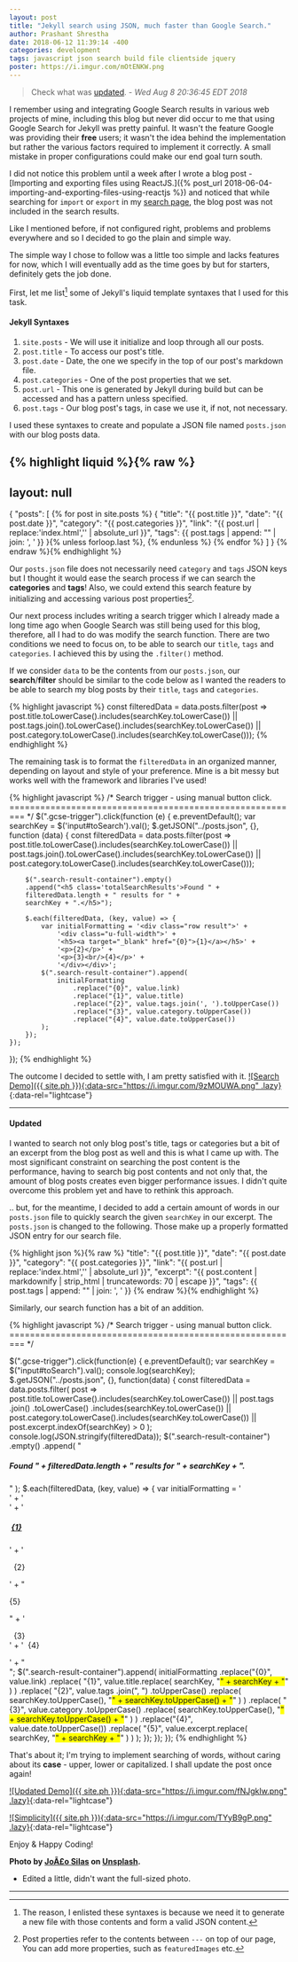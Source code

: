 ```yaml
---
layout: post
title: "Jekyll search using JSON, much faster than Google Search." 
author: Prashant Shrestha 
date: 2018-06-12 11:39:14 -400
categories: development
tags: javascript json search build file clientside jquery
poster: https://i.imgur.com/mOtENKW.png
---
```


> Check what was [updated](#updated). - *Wed Aug  8 20:36:45 EDT 2018*

I remember using and integrating Google Search results in various web projects of mine, including this blog but never did occur to me that using Google Search for Jekyll was pretty painful. It wasn't the feature Google was providing their **free** users; it wasn't the idea behind the implementation but rather the various factors required to implement it correctly. A small mistake in proper configurations could make our end goal turn south.

I did not notice this problem until a week after I wrote a blog post - [Importing and exporting files using ReactJS.]({% post_url 2018-06-04-importing-and-exporting-files-using-reactjs %}) and noticed that while searching for `import` or `export` in my [search page](/search), the blog post was not included in the search results.
<!--excerpt-->
Like I mentioned before, if not configured right, problems and problems everywhere and so I decided to go the plain and simple way.

The simple way I chose to follow was a little too simple and lacks features for now, which I will eventually add as the time goes by but for starters, definitely gets the job done.

First, let me list[^1] some of Jekyll's liquid template syntaxes that I used for this task.

#### Jekyll Syntaxes

1. `site.posts` - We will use it initialize and loop through all our posts.
2. `post.title` - To access our post's title.
3. `post.date` - Date, the one we specify in the top of our post's markdown file.
4. `post.categories` - One of the post properties that we set.
5. `post.url` - This one is generated by Jekyll during build but can be accessed and has a pattern unless specified.
6. `post.tags` - Our blog post's tags, in case we use it, if not, not necessary.

I used these syntaxes to create and populate a JSON file named `posts.json` with our blog posts data.

{% highlight liquid %}{% raw %}
---
layout: null
---
{
    "posts": [
        {% for post in site.posts %}
            {
                "title": "{{ post.title }}",
                "date": "{{ post.date }}",
                "category": "{{ post.categories }}",
                "link": "{{ post.url | replace:'index.html','' | absolute_url }}",
                "tags": {{ post.tags  | append: "" | join: ', ' }}
            }{% unless forloop.last %}, {% endunless %}
        {% endfor %}
    ]
}
{% endraw %}{% endhighlight %}

Our `posts.json` file does not necessarily need `category` and `tags` JSON keys but I thought it would ease the search process if we can search the **categories** and **tags**! Also, we could extend this search feature by initializing and accessing various post properties[^2].

Our next process includes writing a search trigger which I already made a long time ago when Google Search was still being used for this blog, therefore, all I had to do was modify the search function. There are two conditions we need to focus on, to be able to search our `title`, `tags` and `categories`. I achieved this by using the `.filter()` method.

If we consider `data` to be the contents from our `posts.json`, our **search**/**filter** should be similar to the code below as I wanted the readers to be able to search my blog posts by their `title`, `tags` and `categories`.

{% highlight javascript %}
const filteredData = data.posts.filter(post =>
    post.title.toLowerCase().includes(searchKey.toLowerCase()) ||
    post.tags.join().toLowerCase().includes(searchKey.toLowerCase()) ||
    post.category.toLowerCase().includes(searchKey.toLowerCase()));
{% endhighlight %}

The remaining task is to format the `filteredData` in an organized manner, depending on layout and style of your preference. Mine is a bit messy but works well with the framework and libraries I've used!

{% highlight javascript %}
/* Search trigger - using manual button click.
========================================================= */
$(".gcse-trigger").click(function (e) {
    e.preventDefault();
    var searchKey = $('input#toSearch').val();
    $.getJSON("../posts.json", {}, function (data) {
        const filteredData = data.posts.filter(post =>
            post.title.toLowerCase().includes(searchKey.toLowerCase()) ||
            post.tags.join().toLowerCase().includes(searchKey.toLowerCase()) ||
            post.category.toLowerCase().includes(searchKey.toLowerCase()));
            
        $(".search-result-container").empty()
        .append("<h5 class='totalSearchResults'>Found " + 
        filteredData.length + " results for " + 
        searchKey + ".</h5>");

        $.each(filteredData, (key, value) => {
            var initialFormatting = '<div class="row result">' +
                '<div class="u-full-width">' +
                '<h5><a target="_blank" href="{0}">{1}</a></h5>' +
                '<p>{2}</p>' +
                '<p>{3}<br/>{4}</p>' +
                '</div></div>';
            $(".search-result-container").append(
                initialFormatting
                    .replace("{0}", value.link)
                    .replace("{1}", value.title)
                    .replace("{2}", value.tags.join(', ').toUpperCase())
                    .replace("{3}", value.category.toUpperCase())
                    .replace("{4}", value.date.toUpperCase())
            );
        });
    });
});
{% endhighlight %}

The outcome I decided to settle with, I am pretty satisfied with it.
[![Search Demo]({{ site.ph }}){:data-src="https://i.imgur.com/9zMOUWA.png" .lazy}](https://i.imgur.com/9zMOUWA.png){:data-rel="lightcase"}

***

#### Updated

I wanted to search not only blog post's title, tags or categories but a bit of an excerpt from the blog post as well and this is what I came up with. The most significant constraint on searching the post content is the performance, having to search big post contents and not only that, the amount of blog posts creates even bigger performance issues. I didn't quite overcome this problem yet and have to rethink this approach.

.. but, for the meantime, I decided to add a certain amount of words in our `posts.json` file to quickly search the given `searchKey` in our excerpt. The `posts.json` is changed to the following. Those make up a properly formatted JSON entry for our search file.

{% highlight json %}{% raw %}
"title": "{{ post.title }}",
"date": "{{ post.date }}",
"category": "{{ post.categories }}",
"link": "{{ post.url | replace:'index.html','' | absolute_url }}",
"excerpt": "{{ post.content | markdownify | strip_html | truncatewords: 70 | escape }}",
"tags": {{ post.tags | append: "" | join: ', ' }}
{% endraw %}{% endhighlight %}

Similarly, our search function has a bit of an addition.

{% highlight javascript %}
/* Search trigger - using manual button click.
========================================================= */

$(".gcse-trigger").click(function(e) {
    e.preventDefault();
    var searchKey = $("input#toSearch").val();
    console.log(searchKey);
    $.getJSON("../posts.json", {}, function(data) {
        const filteredData = data.posts.filter(
            post =>
                post.title.toLowerCase().includes(searchKey.toLowerCase()) ||
                post.tags
                    .join()
                    .toLowerCase()
                    .includes(searchKey.toLowerCase()) ||
                post.category.toLowerCase().includes(searchKey.toLowerCase()) ||
                post.excerpt.indexOf(searchKey) > 0
        );
        console.log(JSON.stringify(filteredData));
        $(".search-result-container")
            .empty()
            .append(
                "<h5 class='totalSearchResults'>Found " +
                    filteredData.length +
                    " results for " +
                    searchKey +
                    ".</h5>"
            );
        $.each(filteredData, (key, value) => {
            var initialFormatting =
                '<div class="row result">' +
                '<div class="u-full-width">' +
                '<h5><i class="icon-file-text2"></i>&nbsp;<a target="_blank" href="{0}">{1}</a></h5>' +
                '<p><i class="icon-price-tags" title="Tags"></i>&nbsp;&nbsp;{2}</p>' +
                "<p>{5}</p>" +
                '<p><i class="icon-tree" title="Categories"></i>&nbsp;&nbsp;{3}<br/>' +
                '<i class="icon-calendar"></i>&nbsp;&nbsp;{4}</p>' +
                "</div></div>";
            $(".search-result-container").append(
                initialFormatting
                    .replace("{0}", value.link)
                    .replace(
                        "{1}",
                        value.title.replace(
                            searchKey,
                            "<span style='background: yellow;'>" +
                                searchKey +
                                "</span>"
                        )
                    )
                    .replace(
                        "{2}",
                        value.tags
                            .join(", ")
                            .toUpperCase()
                            .replace(
                                searchKey.toUpperCase(),
                                "<span style='background: yellow;'>" +
                                    searchKey.toUpperCase() +
                                    "</span>"
                            )
                    )
                    .replace(
                        "{3}",
                        value.category
                            .toUpperCase()
                            .replace(
                                searchKey.toUpperCase(),
                                "<span style='background: yellow;'>" +
                                    searchKey.toUpperCase() +
                                    "</span>"
                            )
                    )
                    .replace("{4}", value.date.toUpperCase())
                    .replace(
                        "{5}",
                        value.excerpt.replace(
                            searchKey,
                            "<span style='background: yellow;'>" +
                                searchKey +
                                "</span>"
                        )
                    )
            );
        });
    });
});
{% endhighlight %}

That's about it; I'm trying to implement searching of words, without caring about its **case** - upper, lower or capitalized. I shall update the post once again!

[![Updated Demo]({{ site.ph }}){:data-src="https://i.imgur.com/fNJgkIw.png" .lazy}](https://i.imgur.com/fNJgkIw.png){:data-rel="lightcase"}

[![Simplicity]({{ site.ph }}){:data-src="https://i.imgur.com/TYyB9gP.png" .lazy}](https://i.imgur.com/TYyB9gP.png){:data-rel="lightcase"}

Enjoy & Happy Coding!

**Photo by [JoÃ£o Silas](https://unsplash.com/@joaosilas) on [Unsplash](https://unsplash.com).**

* Edited a little, didn't want the full-sized photo.

***

[^1]: The reason, I enlisted these syntaxes is because we need it to generate a new file with those contents and form a valid JSON content.
[^2]: Post properties refer to the contents between `---` on top of our page, You can add more properties, such as `featuredImages` etc.
